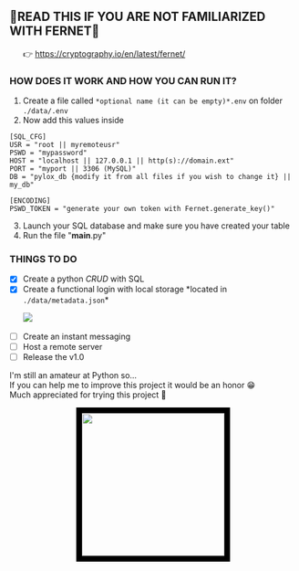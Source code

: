## :book:__READ THIS IF YOU ARE NOT FAMILIARIZED WITH FERNET__:book:
&nbsp;&nbsp;&nbsp;&nbsp;&nbsp;&nbsp;:point_right: https://cryptography.io/en/latest/fernet/

### __HOW DOES IT WORK AND HOW YOU CAN RUN IT?__
1. Create a file called ```*optional name (it can be empty)*.env``` on folder ```./data/.env```
2. Now add this values inside
```env dotenv.env
[SQL_CFG]
USR = "root || myremoteusr"
PSWD = "mypassword"
HOST = "localhost || 127.0.0.1 || http(s)://domain.ext"
PORT = "myport || 3306 (MySQL)"
DB = "pylox_db {modify it from all files if you wish to change it} || my_db"

[ENCODING]
PSWD_TOKEN = "generate your own token with Fernet.generate_key()"
```
3. Launch your SQL database and make sure you have created your table
4. Run the file "__main__.py"

### __THINGS TO DO__
- [x] Create a python *CRUD* with SQL
- [x] Create a functional login with local storage \*located in ```./data/metadata.json```\*<br />

&nbsp;&nbsp;&nbsp;&nbsp;&nbsp;&nbsp;![](https://progress-bar.dev/5/?title=Create%20the%20main%20page)

- [ ] Create an instant messaging
- [ ] Host a remote server
- [ ] Release the v1.0

I'm still an amateur at Python so...<br />
If you can help me to improve this project it would be an honor :grin:<br />
Much appreciated for trying this project :wave:<br />

<!--My Watermark-->
<p align="center">
  <img src="https://user-images.githubusercontent.com/86871709/179967999-26052aff-0208-48bd-a051-32c8493f4675.png" width=250 height=250
  style="border: 10px solid black; overflow: hidden"/>
</p>
